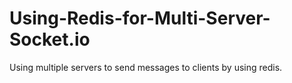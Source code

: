 # Using-Redis-for-Multi-Server-Socket.io
Using multiple servers to send messages to clients by using redis.